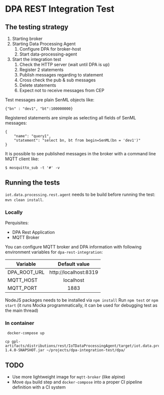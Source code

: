# DPA REST Integration Test

## The testing strategy

1. Starting broker
2. Starting Data Processing Agent
   1. Configure DPA for broker-host
   2. Start data-processing-agent
3. Start the integration test
   1. Check the HTTP server (wait until DPA is up)
   2. Register 2 statements
   3. Publish messages regarding to statement
   4. Cross check the pub & sub messages
   5. Delete statements
   6. Expect not to receive messages from CEP

Test messages are plain SenML objects like:

```
{"bn" : "dev1", "bt":100000000}
```

Registered statements are simple as selecting all fields of SenML messages:

```
{
    "name": "query1",
    "statement": "select bn, bt from begin=SenML(bn = 'dev1')"
}
```

It is possible to see published messages in the broker with a command line MQTT client like:

```
$ mosquitto_sub -t '#' -v
```

## Running the tests

`iot.data.processing.rest.agent` needs to be build before running the test: `mvn clean install`.

### Locally

Perquisites:

* DPA Rest Application
* MQTT Broker

You can configure MQTT broker and DPA information with following environment variables for `dpa-rest-integration`:

| Variable      | Default value         |
| ------------- |:---------------------:|
| DPA_ROOT_URL  | http://localhost:8319 |
| MQTT_HOST     | localhost             |
| MQTT_PORT     | 1883                  |

NodeJS packages needs to be installed via `npm install`
Run `npm test` or `npm start` (it runs Mocka programmatically, it can be used for debugging test as the main thread)

### In container

```
 docker-compose up
```



```
cp gpl-artifacts/distributions/rest/IoTDataProcessingAgent/target/iot.data.processing.rest.agent-1.4.0-SNAPSHOT.jar ~/projects/dpa-integration-test/dpa/
```



## TODO

* Use more lightweight image for `mqtt-broker` (like alpine)
* Move `dpa` build step and `docker-compose` into a proper CI pipeline definition with a CI system
